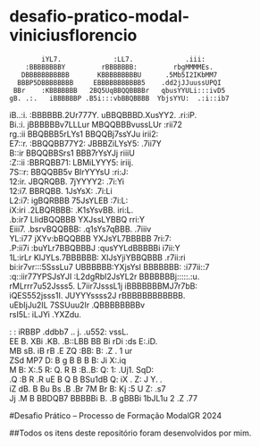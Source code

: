 # desafio-pratico-modal-viniciusflorencio

            iYL7.             :LL7.             .iii:                          
        :BBBBBBBBY         rBBBBBBB:         rbgMMMMEs.                       
       DBBBBBBBBBBB       KBBBBBBBBBU      .5Mb5I2IKbMM7                      
      BBBP5DBBBBBBBB     EBBBBBBBBBBB5    .dd2jJJuussUPQI                     
     BBr    :KBBBBBBB   2BQ5UqBBQQBBBBr   qbusYYULi:::ivD5                    
    gB. .:.   iBBBBBBP .B5i:::vbBBQBBBB  YbjsYYU:  .:i::ib7                   
   iB..:i.     :BBBBBB.2Ur777Y. uBBQBBBD.XusYY2.     .ri:iP.                  
   Bi.:i.       jBBBBBBv7LLLur   MBQQBBBvussLUr       :rii72                  
  rg.:ii         BBQBBB5rLYs1     BBQQBj7ssYJu         irii2:                 
  E7::r.         :BBQQBB77Y2:     JBBBZiLYsY5:         .7ii7Y                 
  B::ir           BBQQBBSrs1       BBB7rYsYJj           riiiU                 
 :Z::ii           :BBRQBB71:       LBMiLYYY5:           iriij.                
 7S::r:            BBQQBB5v         BIrYYYsU            :ri:J:                
 12:ir.            JBQRQBB.         7jYYYY2:            .7i:Yi                
 12:i7.             BBRQBB.          1JsYsX:            .7i:Li                
 L2:i7:            igBQRBBB         75JsYLEB            :7i:L:                
 iX:iri           .2LBQRBBB:       .K1sYsvBB.           iri:L.                
 .b:ir7           LIidBQQBBB       YXJssLYBBQ           rri:Y                 
  Eiii7.         .bsrvBQQBBB:     .q1sYs7qBBB.         .7iiiv                 
  YL:i77         jXYv:bBQQBBB     YXJsYL7BBBBB         7ri:7:                 
  .P:ii7i       :buYLr7BBQBBBJ   :qusYYLdBBBBBi       i7ii:Y                  
   1L:irLr      KIJYLs.7BBBBBB:  XIJsYjiYBBQBBB     .r7ii:ri                  
    bi:ir7vr:::5SssLu7  UBBBBBB:YXjsYsI  BBBBBBB: :i77ii::7                   
    :q::iir77YPSJsYJI   :L2dgRbI2JsYL2r   BBBBBBBj:::::.:u.                   
     rMLrrr7u52Jsss5.    L7iir7JsssL1j    iBBBBBBBMJ7r7bB:                    
      iQES552jsss1I.      JUYYYssss2J      rBBBBBBBBBBBB.                     
        uEbIjJu2IL         7SSUuu2Ir        .QBBBBBBBBv                       
          rsI5L:             iLJYi            .YXZdu.                         
                                                                                      
                                                                                          
                                                                                          
                                                                                      
  :      :    iRBBP   .ddbb7      ..    j.     .u552:   vssL.                 
  EE     B.  XBi .KB. .B::LBB     BB    Bi    rDi  :ds  E:.iD.                
  MB    sB. iB     rB .E    ZQ   :BB:   B:   .Z      .  1   ur                
  ZSd   MP7 D:      B  g     B   B  B   B:   Ji         X:.iq                 
  M B: X:.5 R:      Q. R     B  :B..B:  Q:   1:   .Uj1. SqD:                  
 .Q :B R .R uE      B  Q     B  BSu1dB  Q:   iX    . Z: J Y.   .              
 iZ  dB.  B  Bu    Bs .B   .Br 7M    Br B:    Kj    :5  U  Z: .s7             
 Jj  .M   B   BBDQB7   BBBBBi  B.    .B gBBBi  1bJL1u   2  .Z .77   

#Desafio Prático – Processo de Formação ModalGR 2024

##Todos os itens deste repositório foram desenvolvidos por mim.